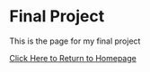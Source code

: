 # Final Project

This is the page for my final project


[Click Here to Return to Homepage](README.md)
